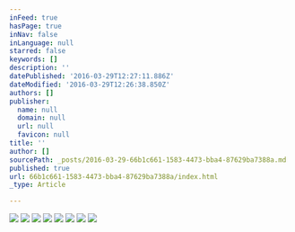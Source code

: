 ```yaml
---
inFeed: true
hasPage: true
inNav: false
inLanguage: null
starred: false
keywords: []
description: ''
datePublished: '2016-03-29T12:27:11.886Z'
dateModified: '2016-03-29T12:26:38.850Z'
authors: []
publisher:
  name: null
  domain: null
  url: null
  favicon: null
title: ''
author: []
sourcePath: _posts/2016-03-29-66b1c661-1583-4473-bba4-87629ba7388a.md
published: true
url: 66b1c661-1583-4473-bba4-87629ba7388a/index.html
_type: Article

---
```

![](https://the-grid-user-content.s3-us-west-2.amazonaws.com/aa6746c2-fbee-40fd-998a-47e159c33f8e.png)
![](https://the-grid-user-content.s3-us-west-2.amazonaws.com/cbc4cfad-9ae7-4bc9-9988-0bff3fa8023b.png)
![](https://the-grid-user-content.s3-us-west-2.amazonaws.com/a0b6532c-79c5-4c5c-b1cb-7d0eaa2adfd8.png)
![](https://the-grid-user-content.s3-us-west-2.amazonaws.com/2c21db4f-a15d-4ce4-a7ec-4467caf7d39d.png)
![](https://the-grid-user-content.s3-us-west-2.amazonaws.com/7a23bdaa-808c-407a-a14e-aa35614c3042.png)
![](https://the-grid-user-content.s3-us-west-2.amazonaws.com/d069cfab-a78b-480a-b591-13f53f2eac59.png)
![](https://the-grid-user-content.s3-us-west-2.amazonaws.com/4c0aafe0-a322-45a3-bac9-c1e80b8bb86e.png)
![](https://the-grid-user-content.s3-us-west-2.amazonaws.com/8e35889c-bc06-43d8-be14-afe654385a35.png)